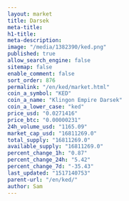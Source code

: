 ```yaml
---
layout: market
title: Darsek
meta-title: 
h1-title: 
meta-description: 
image: "/media/1382390/ked.png"
published: true
allow_search_engine: false
sitemap: false
enable_comment: false
sort_order: 876
permalink: "/en/ked/market.html"
coin_a_symbol: "KED"
coin_a_name: "Klingon Empire Darsek"
coin_a_lower_case: "ked"
price_usd: "0.0271416"
price_btc: "0.00000231"
24h_volume_usd: "1165.09"
market_cap_usd: "16811269.0"
total_supply: "16811269.0"
available_supply: "16811269.0"
percent_change_1h: "0.87"
percent_change_24h: "5.42"
percent_change_7d: "-35.43"
last_updated: "1517140753"
parent-url: "/en/ked/"
author: Sam
---
```



